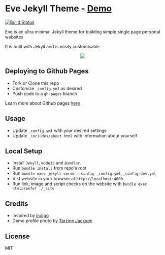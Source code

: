 # Eve Jekyll Theme - <a href="http://jibolash.github.io/Eve/">Demo</a>

<a href="https://travis-ci.org/jibolash/Eve"><img src="https://travis-ci.org/jibolash/Eve.svg?branch=gh-pages" alt="Build Status" /></a>

Eve is an ultra minimal Jekyll theme for building simple single page personal websites

It is built with Jekyll and is easily customisable

<p align="center">
    <img src="https://preview.ibb.co/ditr6J/Screen_Shot_2018_05_14_at_6_27_06_PM.png" />
</p>

## Deploying to Github Pages

- Fork or Clone this repo
- Customize `_config.yml` as desired
- Push code to a `gh-pages` branch

Learn more about Github pages <a href="https://pages.github.com/">here</a>

## Usage

- Update `_config.yml` with your desired settings
- Update `_includes/about.html` with information about yourself

## Local Setup

- Install `Jekyll`, `NodeJS` and `Bundler`.
- Run `bundle install` from repo's root
- Run `bundle exec jekyll serve --config _config.yml,_config-dev.yml`
- Vist website in your browser at `http://localhost:4000`
- Run link, image and script checks on the website with `bundle exec htmlproofer ./_site`

## Credits

- Inspired by <a href="https://github.com/sergiokopplin/indigo">indigo</a>
- Demo profile photo by <a href="https://www.pexels.com/photo/woman-wearing-eyeglasses-773371/">Tarzine Jackson</a>

## License

MIT
